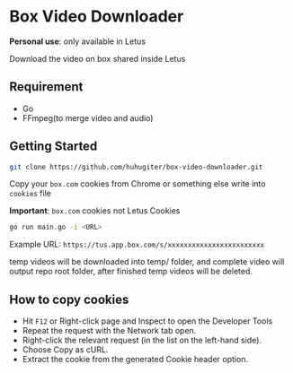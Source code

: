 # Box Video Downloader

**Personal use**: only available in Letus

Download the video on box shared inside Letus

## Requirement

- Go
- FFmpeg(to merge video and audio)

## Getting Started

```sh
git clone https://github.com/huhugiter/box-video-downloader.git
```

Copy your `box.com` cookies from Chrome or something else write into `cookies` file

**Important**: `box.com` cookies not Letus Cookies

```sh
go run main.go -i <URL>
```

Example URL: `https://tus.app.box.com/s/xxxxxxxxxxxxxxxxxxxxxxxx`

temp videos will be downloaded into temp/ folder, and complete video will output repo root folder, after finished temp videos will be deleted.

## How to copy cookies

- Hit `F12` or Right-click page and Inspect to open the Developer Tools
- Repeat the request with the Network tab open.
- Right-click the relevant request (in the list on the left-hand side).
- Choose Copy as cURL.
- Extract the cookie from the generated Cookie header option.
